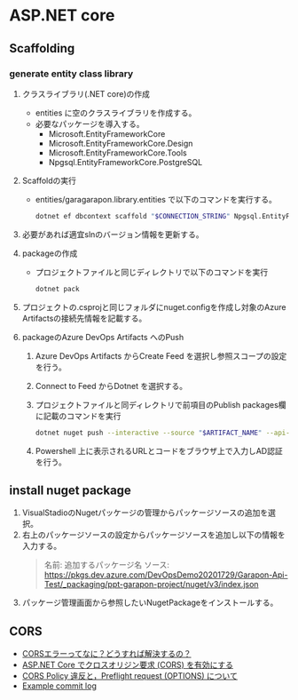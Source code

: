 
# ASP.NET core

## Scaffolding

### generate entity class library

1. クラスライブラリ(.NET core)の作成
   - entities に空のクラスライブラリを作成する。
   - 必要なパッケージを導入する。
     - Microsoft.EntityFrameworkCore
     - Microsoft.EntityFrameworkCore.Design
     - Microsoft.EntityFrameworkCore.Tools
     - Npgsql.EntityFrameworkCore.PostgreSQL

2. Scaffoldの実行
   - entities/garagarapon.library.entities で以下のコマンドを実行する。

      ``` bash
      dotnet ef dbcontext scaffold "$CONNECTION_STRING" Npgsql.EntityFrameworkCore.PostgreSQL --context-dir Models --output-dir Models --context $CONTEXT_NAME
      ```

3. 必要があれば適宜slnのバージョン情報を更新する。
4. packageの作成
   - プロジェクトファイルと同じディレクトリで以下のコマンドを実行

      ``` Bash
      dotnet pack
      ```

5. プロジェクトの.csprojと同じフォルダにnuget.configを作成し対象のAzure Artifactsの接続先情報を記載する。
6. packageのAzure DevOps Artifacts へのPush
   1. Azure DevOps Artifacts からCreate Feed を選択し参照スコープの設定を行う。
   2. Connect to Feed からDotnet を選択する。
   3. プロジェクトファイルと同ディレクトリで前項目のPublish packages欄に記載のコマンドを実行

      ``` Bash
      dotnet nuget push --interactive --source "$ARTIFACT_NAME" --api-key az bin/Debug/$PACKAGE_NAME
      ```

   4. Powershell 上に表示されるURLとコードをブラウザ上で入力しAD認証を行う。

## install nuget package

1. VisualStadioのNugetパッケージの管理からパッケージソースの追加を選択。
2. 右上のパッケージソースの設定からパッケージソースを追加し以下の情報を入力する。
   > 名前: 追加するパッケージ名
   > ソース: <https://pkgs.dev.azure.com/DevOpsDemo20201729/Garapon-Api-Test/_packaging/ppt-garapon-project/nuget/v3/index.json>
3. パッケージ管理画面から参照したいNugetPackageをインストールする。

## CORS

- [CORSエラーってなに？どうすれば解決するの？](https://qiita.com/hgaiji/items/fabe6a23d564b20ad558)
- [ASP.NET Core でクロスオリジン要求 (CORS) を有効にする](https://docs.microsoft.com/ja-jp/aspnet/core/security/cors?view=aspnetcore-5.0)
- [CORS Policy 違反と，Preflight request (OPTIONS) について](https://blog.foresta.me/posts/http_preflight_request/)
- [Example commit log](https://dev.azure.com/OkahashiKa/MyCocktails/_git/MyCocktails/commit/357e28deb42cac969fdc43ea504ecda73c94417b?refName=refs%2Fheads%2Ffeature%2Ftask80&path=%2F20.api%2F20.source%2F20.cocktail%2Fmycocktails.api.cocktailApi%2FStartup.cs&_a=compare)

